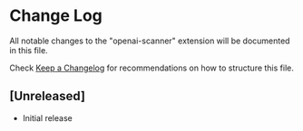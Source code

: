 # Change Log

All notable changes to the "openai-scanner" extension will be documented in this file.

Check [Keep a Changelog](http://keepachangelog.com/) for recommendations on how to structure this file.

## [Unreleased]

- Initial release